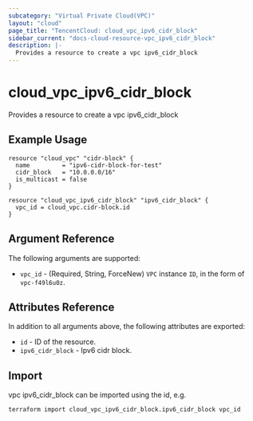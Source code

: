```yaml
---
subcategory: "Virtual Private Cloud(VPC)"
layout: "cloud"
page_title: "TencentCloud: cloud_vpc_ipv6_cidr_block"
sidebar_current: "docs-cloud-resource-vpc_ipv6_cidr_block"
description: |-
  Provides a resource to create a vpc ipv6_cidr_block
---
```


# cloud_vpc_ipv6_cidr_block

Provides a resource to create a vpc ipv6_cidr_block

## Example Usage

```hcl
resource "cloud_vpc" "cidr-block" {
  name         = "ipv6-cidr-block-for-test"
  cidr_block   = "10.0.0.0/16"
  is_multicast = false
}

resource "cloud_vpc_ipv6_cidr_block" "ipv6_cidr_block" {
  vpc_id = cloud_vpc.cidr-block.id
}
```

## Argument Reference

The following arguments are supported:

* `vpc_id` - (Required, String, ForceNew) `VPC` instance `ID`, in the form of `vpc-f49l6u0z`.

## Attributes Reference

In addition to all arguments above, the following attributes are exported:

* `id` - ID of the resource.
* `ipv6_cidr_block` - Ipv6 cidr block.


## Import

vpc ipv6_cidr_block can be imported using the id, e.g.

```
terraform import cloud_vpc_ipv6_cidr_block.ipv6_cidr_block vpc_id
```

